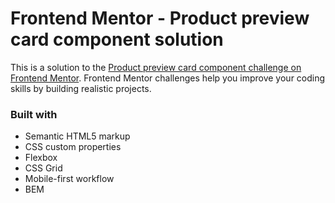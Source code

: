 # Frontend Mentor - Product preview card component solution

This is a solution to the [Product preview card component challenge on Frontend Mentor](https://www.frontendmentor.io/challenges/product-preview-card-component-O7UmttRfa). Frontend Mentor challenges help you improve your coding skills by building realistic projects. 

### Built with

- Semantic HTML5 markup
- CSS custom properties
- Flexbox
- CSS Grid
- Mobile-first workflow
- BEM


